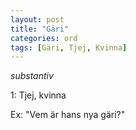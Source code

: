 ```yaml
---
layout: post
title: "Gäri"
categories: ord
tags: [Gäri, Tjej, Kvinna]
---
```


*substantiv*

1: Tjej, kvinna

Ex: "Vem är hans nya gäri?"

